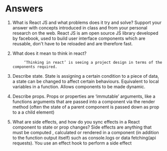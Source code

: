 # Answers

1. What is React JS and what problems does it try and solve? Support your answer with concepts introduced in class and from your personal research on the web.
        React JS is am open source  JS library developed by facebook, used to build user interface components which are reusable, don't have to be reloaded and are therefore fast.

1. What does it mean to think in react?

            ‘Thinking in react’ is seeing a project design in terms of the components required.  

1. Describe state.
            State is  assigning a certain condition to a piece of data, a state can be changed to affect certain behaviours.  Equivalent to local variables in a function.
            Allows components to be made dynamic.

1. Describe props.
        Props or properties are ‘immutable’ arguments, like a functions arguments that are  passed into a component via the render method (often the state of a parent component is passed down as  prop to a a child element)

1. What are side effects, and how do you sync effects in a React component to state or prop changes?
            Side effects are anything that must be computed , calculated or rendered in a component  (in addition to the function output itself) such as console.logs or data fetching(api requests). You use an effect hook to perform a side effect
